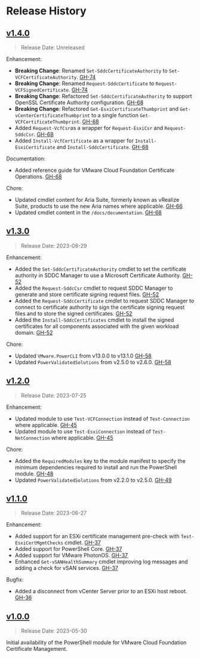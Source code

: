 # Release History

## [v1.4.0](https://github.com/vmware/powershell-module-for-vmware-cloud-foundation-certificate-management/releases/tag/v1.4.0)

> Release Date: Unreleased

Enhancement:
- **Breaking Change**: Renamed `Set-SddcCertificateAuthority` to `Set-VCFCertificateAuthority`. [GH-74](https://github.com/vmware/powershell-module-for-vmware-cloud-foundation-certificate-management/pull/74)
- **Breaking Change**: Renamed `Request-SddcCertificate` to `Request-VCFSignedCertificate`. [GH-74](https://github.com/vmware/powershell-module-for-vmware-cloud-foundation-certificate-management/pull/74)
- **Breaking Change**: Refactored `Set-SddcCertificateAuthority` to support OpenSSL Certificate Authority configuration. [GH-68](https://github.com/vmware/powershell-module-for-vmware-cloud-foundation-certificate-management/pull/68)
- **Breaking Change**: Refactored `Get-EsxiCertificateThumbprint` and `Get-vCenterCertificateThumbprint` to a single function `Get-VCFCertificateThumbprint`. [GH-68](https://github.com/vmware/powershell-module-for-vmware-cloud-foundation-certificate-management/pull/68)
- Added `Request-VcfCsr`as a wrapper for `Request-EsxiCsr` and `Request-SddcCsr`. [GH-68](https://github.com/vmware/powershell-module-for-vmware-cloud-foundation-certificate-management/pull/68)
- Added `Install-VcfCertificate` as a wrapper for `Install-EsxiCertificate` and `Install-SddcCertificate`. [GH-68](https://github.com/vmware/powershell-module-for-vmware-cloud-foundation-certificate-management/pull/68)

Documentation:

- Added reference guide for VMware Cloud Foundation Certificate Operations. [GH-68](https://github.com/vmware/powershell-module-for-vmware-cloud-foundation-certificate-management/pull/68)

Chore:

- Updated cmdlet content for Aria Suite, formerly known as vRealize Suite, products to use the new Aria names where applicable. [GH-66](https://github.com/vmware/powershell-module-for-vmware-cloud-foundation-certificate-management/pull/66)
- Updated cmdlet content in the `/docs/documentation`. [GH-68](https://github.com/vmware/powershell-module-for-vmware-cloud-foundation-certificate-management/pull/68)

## [v1.3.0](https://github.com/vmware/powershell-module-for-vmware-cloud-foundation-certificate-management/releases/tag/v1.3.0)

> Release Date: 2023-08-29

Enhancement:

- Added the `Set-SddcCertificateAuthority` cmdlet to set the certificate authority in SDDC Manager to use a Microsoft Certificate Authority. [GH-52](https://github.com/vmware/powershell-module-for-vmware-cloud-foundation-certificate-management/pull/52)
- Added the `Request-SddcCsr` cmdlet to request SDDC Manager to generate and store certificate signing request files. [GH-52](https://github.com/vmware/powershell-module-for-vmware-cloud-foundation-certificate-management/pull/52)
- Added the `Request-SddcCertificate` cmdlet to request SDDC Manager to connect to certificate authority to sign the certificate signing request files and to store the signed certificates. [GH-52](https://github.com/vmware/powershell-module-for-vmware-cloud-foundation-certificate-management/pull/52)
- Added the `Install-SddcCertificates` cmdlet to install the signed certificates for all components associated with the given workload domain. [GH-52](https://github.com/vmware/powershell-module-for-vmware-cloud-foundation-certificate-management/pull/52)

Chore:

- Updated `VMware.PowerCLI` from v13.0.0 to v13.1.0 [GH-58](https://github.com/vmware/powershell-module-for-vmware-cloud-foundation-certificate-management/pull/58)
- Updated `PowerValidatedSolutions` from v2.5.0 to v2.6.0. [GH-58](https://github.com/vmware/powershell-module-for-vmware-cloud-foundation-certificate-management/pull/58)

## [v1.2.0](https://github.com/vmware/powershell-module-for-vmware-cloud-foundation-certificate-management/releases/tag/v1.2.0)

> Release Date: 2023-07-25

Enhancement:

- Updated module to use `Test-VCFConnection` instead of `Test-Connection` where applicable. [GH-45](https://github.com/vmware/powershell-module-for-vmware-cloud-foundation-certificate-management/pull/45)
- Updated module to use `Test-EsxiConnection` instead of `Test-NetConnection` where applicable. [GH-45](https://github.com/vmware/powershell-module-for-vmware-cloud-foundation-certificate-management/pull/45)

Chore:

- Added the `RequiredModules` key to the module manifest to specify the minimum dependencies required to install and run the PowerShell module. [GH-48](https://github.com/vmware/powershell-module-for-vmware-cloud-foundation-certificate-management/pull/48)
- Updated `PowerValidatedSolutions` from v2.2.0 to v2.5.0. [GH-49](https://github.com/vmware/powershell-module-for-vmware-cloud-foundation-certificate-management/pull/49)

## [v1.1.0](https://github.com/vmware/powershell-module-for-vmware-cloud-foundation-certificate-management/releases/tag/v1.1.0)

> Release Date: 2023-06-27

Enhancement:

- Added support for an ESXi certificate management pre-check with `Test-EsxiCertMgmtChecks` cmdlet. [GH-37](https://github.com/vmware/powershell-module-for-vmware-cloud-foundation-certificate-management/pull/37)
- Added support for PowerShell Core. [GH-37](https://github.com/vmware/powershell-module-for-vmware-cloud-foundation-certificate-management/pull/37)
- Added support for VMware PhotonOS. [GH-37](https://github.com/vmware/powershell-module-for-vmware-cloud-foundation-certificate-management/pull/37)
- Enhanced `Get-vSANHealthSummary` cmdlet improving log messages and adding a check for vSAN services. [GH-37](https://github.com/vmware/powershell-module-for-vmware-cloud-foundation-certificate-management/pull/37)

Bugfix:

- Added a disconnect from vCenter Server prior to an ESXi host reboot. [GH-36](https://github.com/vmware/powershell-module-for-vmware-cloud-foundation-certificate-management/pull/36)

## [v1.0.0](https://github.com/vmware/powershell-module-for-vmware-cloud-foundation-certificate-management/releases/tag/v1.0.0)

> Release Date: 2023-05-30

Initial availability of the PowerShell module for VMware Cloud Foundation Certificate Management.
